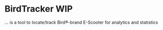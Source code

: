 # BirdTracker WIP

... is a tool to locate/track Bird®-brand E-Scooter for analytics and statistics

